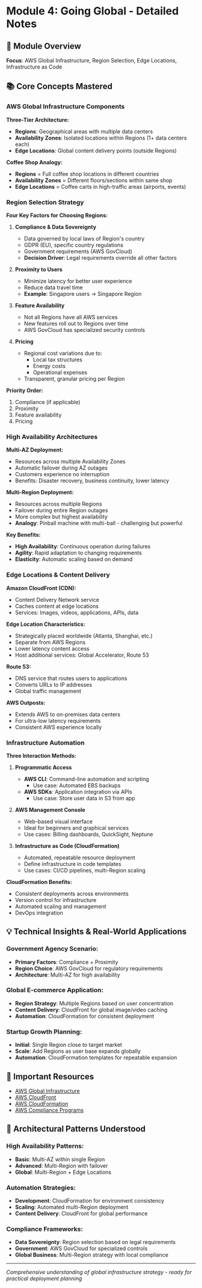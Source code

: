# Module 4: Going Global - Detailed Notes

## 🎯 Module Overview
<!-- **Completion Status**: Fully Completed   -->
**Focus**: AWS Global Infrastructure, Region Selection, Edge Locations, Infrastructure as Code

## 📚 Core Concepts Mastered

### AWS Global Infrastructure Components

**Three-Tier Architecture:**
- **Regions**: Geographical areas with multiple data centers
- **Availability Zones**: Isolated locations within Regions (1+ data centers each)
- **Edge Locations**: Global content delivery points (outside Regions)

**Coffee Shop Analogy:**
- **Regions** = Full coffee shop locations in different countries
- **Availability Zones** = Different floors/sections within same shop
- **Edge Locations** = Coffee carts in high-traffic areas (airports, events)

### Region Selection Strategy

**Four Key Factors for Choosing Regions:**

1. **Compliance & Data Sovereignty**
   - Data governed by local laws of Region's country
   - GDPR (EU), specific country regulations
   - Government requirements (AWS GovCloud)
   - **Decision Driver**: Legal requirements override all other factors

2. **Proximity to Users**
   - Minimize latency for better user experience
   - Reduce data travel time
   - **Example**: Singapore users → Singapore Region

3. **Feature Availability**
   - Not all Regions have all AWS services
   - New features roll out to Regions over time
   - AWS GovCloud has specialized security controls

4. **Pricing**
   - Regional cost variations due to:
     - Local tax structures
     - Energy costs
     - Operational expenses
   - Transparent, granular pricing per Region

**Priority Order:**
1. Compliance (if applicable)
2. Proximity
3. Feature availability  
4. Pricing

### High Availability Architectures

**Multi-AZ Deployment:**
- Resources across multiple Availability Zones
- Automatic failover during AZ outages
- Customers experience no interruption
- Benefits: Disaster recovery, business continuity, lower latency

**Multi-Region Deployment:**
- Resources across multiple Regions
- Failover during entire Region outages
- More complex but highest availability
- **Analogy**: Pinball machine with multi-ball - challenging but powerful

**Key Benefits:**
- **High Availability**: Continuous operation during failures
- **Agility**: Rapid adaptation to changing requirements
- **Elasticity**: Automatic scaling based on demand

### Edge Locations & Content Delivery

**Amazon CloudFront (CDN):**
- Content Delivery Network service
- Caches content at edge locations
- Services: Images, videos, applications, APIs, data

**Edge Location Characteristics:**
- Strategically placed worldwide (Atlanta, Shanghai, etc.)
- Separate from AWS Regions
- Lower latency content access
- Host additional services: Global Accelerator, Route 53

**Route 53:**
- DNS service that routes users to applications
- Converts URLs to IP addresses
- Global traffic management

**AWS Outposts:**
- Extends AWS to on-premises data centers
- For ultra-low latency requirements
- Consistent AWS experience locally

### Infrastructure Automation

**Three Interaction Methods:**

1. **Programmatic Access**
   - **AWS CLI**: Command-line automation and scripting
     - Use case: Automated EBS backups
   - **AWS SDKs**: Application integration via APIs
     - Use case: Store user data in S3 from app

2. **AWS Management Console**
   - Web-based visual interface
   - Ideal for beginners and graphical services
   - Use cases: Billing dashboards, QuickSight, Neptune

3. **Infrastructure as Code (CloudFormation)**
   - Automated, repeatable resource deployment
   - Define infrastructure in code templates
   - Use cases: CI/CD pipelines, multi-Region scaling

**CloudFormation Benefits:**
- Consistent deployments across environments
- Version control for infrastructure
- Automated scaling and management
- DevOps integration

## 💡 Technical Insights & Real-World Applications

### Government Agency Scenario:
- **Primary Factors**: Compliance + Proximity
- **Region Choice**: AWS GovCloud for regulatory requirements
- **Architecture**: Multi-AZ for high availability

### Global E-commerce Application:
- **Region Strategy**: Multiple Regions based on user concentration
- **Content Delivery**: CloudFront for global image/video caching
- **Automation**: CloudFormation for consistent deployment

### Startup Growth Planning:
- **Initial**: Single Region close to target market
- **Scale**: Add Regions as user base expands globally
- **Automation**: CloudFormation templates for repeatable expansion

## 🔗 Important Resources
- [AWS Global Infrastructure](https://aws.amazon.com/about-aws/global-infrastructure/)
- [AWS CloudFront](https://aws.amazon.com/cloudfront/)
- [AWS CloudFormation](https://aws.amazon.com/cloudformation/)
- [AWS Compliance Programs](https://aws.amazon.com/compliance/)

## 🚀 Architectural Patterns Understood

### High Availability Patterns:
- **Basic**: Multi-AZ within single Region
- **Advanced**: Multi-Region with failover
- **Global**: Multi-Region + Edge Locations

### Automation Strategies:
- **Development**: CloudFormation for environment consistency
- **Scaling**: Automated multi-Region deployment
- **Content Delivery**: CloudFront for global performance

### Compliance Frameworks:
- **Data Sovereignty**: Region selection based on legal requirements
- **Government**: AWS GovCloud for specialized controls
- **Global Business**: Multi-Region strategy with local compliance

---

*Comprehensive understanding of global infrastructure strategy - ready for practical deployment planning*